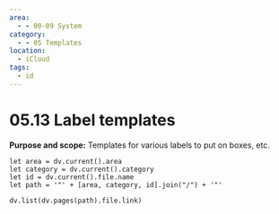 ```yaml
---
area:
  - - 00-09 System
category:
  - - 05 Templates
location:
  - iCloud
tags:
  - id
---
```


# 05.13 Label templates

**Purpose and scope:** Templates for various labels to put on boxes, etc.

```dataviewjs
let area = dv.current().area
let category = dv.current().category
let id = dv.current().file.name
let path = '"' + [area, category, id].join("/") + '"'

dv.list(dv.pages(path).file.link)
```
